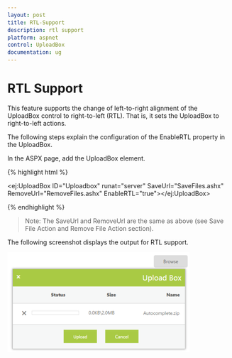 ```yaml
---
layout: post
title: RTL-Support
description: rtl support 
platform: aspnet
control: UploadBox
documentation: ug
---
```


# RTL Support 

This feature supports the change of left-to-right alignment of the UploadBox control to right-to-left (RTL). That is, it sets the UploadBox to right-to-left actions.

The following steps explain the configuration of the EnableRTL property in the UploadBox. 

In the ASPX page, add the UploadBox element.

{% highlight html %}



<ej:UploadBox ID="Uploadbox" runat="server" SaveUrl="SaveFiles.ashx" RemoveUrl="RemoveFiles.ashx" EnableRTL="true"></ej:UploadBox>





{% endhighlight %}

> Note: The SaveUrl and RemoveUrl are the same as above (see Save File Action and Remove File Action section).

The following screenshot displays the output for RTL support.

 ![](RTL-Support_images/RTL-Support_img1.png)



